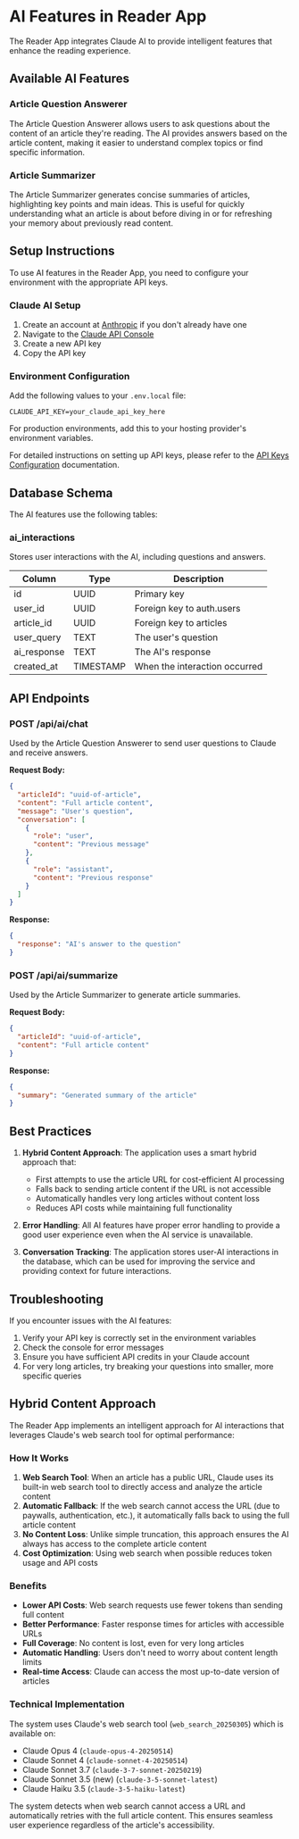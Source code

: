 # AI Features in Reader App

The Reader App integrates Claude AI to provide intelligent features that enhance the reading experience.

## Available AI Features

### Article Question Answerer

The Article Question Answerer allows users to ask questions about the content of an article they're reading. The AI provides answers based on the article content, making it easier to understand complex topics or find specific information.

### Article Summarizer

The Article Summarizer generates concise summaries of articles, highlighting key points and main ideas. This is useful for quickly understanding what an article is about before diving in or for refreshing your memory about previously read content.

## Setup Instructions

To use AI features in the Reader App, you need to configure your environment with the appropriate API keys.

### Claude AI Setup

1. Create an account at [Anthropic](https://www.anthropic.com/) if you don't already have one
2. Navigate to the [Claude API Console](https://console.anthropic.com/)
3. Create a new API key
4. Copy the API key

### Environment Configuration

Add the following values to your `.env.local` file:

```
CLAUDE_API_KEY=your_claude_api_key_here
```

For production environments, add this to your hosting provider's environment variables.

For detailed instructions on setting up API keys, please refer to the [API Keys Configuration](./api-keys.md) documentation.

## Database Schema

The AI features use the following tables:

### ai_interactions

Stores user interactions with the AI, including questions and answers.

| Column | Type | Description |
|--------|------|-------------|
| id | UUID | Primary key |
| user_id | UUID | Foreign key to auth.users |
| article_id | UUID | Foreign key to articles |
| user_query | TEXT | The user's question |
| ai_response | TEXT | The AI's response |
| created_at | TIMESTAMP | When the interaction occurred |

## API Endpoints

### POST /api/ai/chat

Used by the Article Question Answerer to send user questions to Claude and receive answers.

**Request Body:**
```json
{
  "articleId": "uuid-of-article",
  "content": "Full article content",
  "message": "User's question",
  "conversation": [
    {
      "role": "user",
      "content": "Previous message"
    },
    {
      "role": "assistant",
      "content": "Previous response"
    }
  ]
}
```

**Response:**
```json
{
  "response": "AI's answer to the question"
}
```

### POST /api/ai/summarize

Used by the Article Summarizer to generate article summaries.

**Request Body:**
```json
{
  "articleId": "uuid-of-article",
  "content": "Full article content"
}
```

**Response:**
```json
{
  "summary": "Generated summary of the article"
}
```

## Best Practices

1. **Hybrid Content Approach**: The application uses a smart hybrid approach that:
   - First attempts to use the article URL for cost-efficient AI processing
   - Falls back to sending article content if the URL is not accessible
   - Automatically handles very long articles without content loss
   - Reduces API costs while maintaining full functionality

2. **Error Handling**: All AI features have proper error handling to provide a good user experience even when the AI service is unavailable.

3. **Conversation Tracking**: The application stores user-AI interactions in the database, which can be used for improving the service and providing context for future interactions.

## Troubleshooting

If you encounter issues with the AI features:

1. Verify your API key is correctly set in the environment variables
2. Check the console for error messages
3. Ensure you have sufficient API credits in your Claude account
4. For very long articles, try breaking your questions into smaller, more specific queries 

## Hybrid Content Approach

The Reader App implements an intelligent approach for AI interactions that leverages Claude's web search tool for optimal performance:

### How It Works

1. **Web Search Tool**: When an article has a public URL, Claude uses its built-in web search tool to directly access and analyze the article content
2. **Automatic Fallback**: If the web search cannot access the URL (due to paywalls, authentication, etc.), it automatically falls back to using the full article content
3. **No Content Loss**: Unlike simple truncation, this approach ensures the AI always has access to the complete article content
4. **Cost Optimization**: Using web search when possible reduces token usage and API costs

### Benefits

- **Lower API Costs**: Web search requests use fewer tokens than sending full content
- **Better Performance**: Faster response times for articles with accessible URLs
- **Full Coverage**: No content is lost, even for very long articles
- **Automatic Handling**: Users don't need to worry about content length limits
- **Real-time Access**: Claude can access the most up-to-date version of articles

### Technical Implementation

The system uses Claude's web search tool (`web_search_20250305`) which is available on:
- Claude Opus 4 (`claude-opus-4-20250514`)
- Claude Sonnet 4 (`claude-sonnet-4-20250514`)
- Claude Sonnet 3.7 (`claude-3-7-sonnet-20250219`)
- Claude Sonnet 3.5 (new) (`claude-3-5-sonnet-latest`)
- Claude Haiku 3.5 (`claude-3-5-haiku-latest`)

The system detects when web search cannot access a URL and automatically retries with the full article content. This ensures seamless user experience regardless of the article's accessibility. 